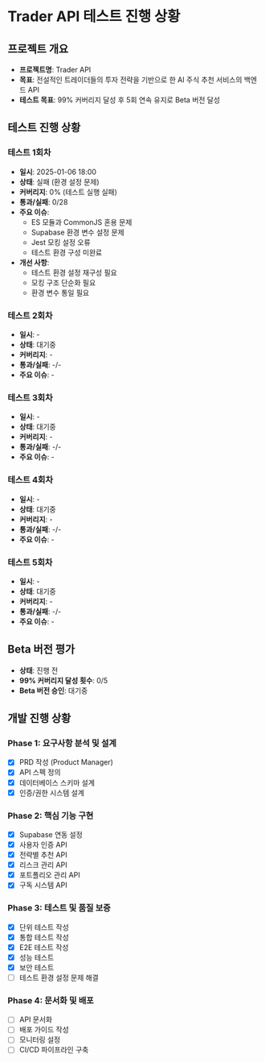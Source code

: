 # Trader API 테스트 진행 상황

## 프로젝트 개요
- **프로젝트명**: Trader API
- **목표**: 전설적인 트레이더들의 투자 전략을 기반으로 한 AI 주식 추천 서비스의 백엔드 API
- **테스트 목표**: 99% 커버리지 달성 후 5회 연속 유지로 Beta 버전 달성

## 테스트 진행 상황

### 테스트 1회차
- **일시**: 2025-01-06 18:00
- **상태**: 실패 (환경 설정 문제)
- **커버리지**: 0% (테스트 실행 실패)
- **통과/실패**: 0/28
- **주요 이슈**: 
  - ES 모듈과 CommonJS 혼용 문제
  - Supabase 환경 변수 설정 문제 
  - Jest 모킹 설정 오류
  - 테스트 환경 구성 미완료
- **개선 사항**: 
  - 테스트 환경 설정 재구성 필요
  - 모킹 구조 단순화 필요
  - 환경 변수 통일 필요

### 테스트 2회차
- **일시**: -
- **상태**: 대기중
- **커버리지**: -
- **통과/실패**: -/-
- **주요 이슈**: -

### 테스트 3회차
- **일시**: -
- **상태**: 대기중
- **커버리지**: -
- **통과/실패**: -/-
- **주요 이슈**: -

### 테스트 4회차
- **일시**: -
- **상태**: 대기중
- **커버리지**: -
- **통과/실패**: -/-
- **주요 이슈**: -

### 테스트 5회차
- **일시**: -
- **상태**: 대기중
- **커버리지**: -
- **통과/실패**: -/-
- **주요 이슈**: -

## Beta 버전 평가
- **상태**: 진행 전
- **99% 커버리지 달성 횟수**: 0/5
- **Beta 버전 승인**: 대기중

## 개발 진행 상황

### Phase 1: 요구사항 분석 및 설계
- [x] PRD 작성 (Product Manager)
- [x] API 스펙 정의
- [x] 데이터베이스 스키마 설계
- [x] 인증/권한 시스템 설계

### Phase 2: 핵심 기능 구현
- [x] Supabase 연동 설정
- [x] 사용자 인증 API
- [x] 전략별 추천 API
- [x] 리스크 관리 API
- [x] 포트폴리오 관리 API
- [x] 구독 시스템 API

### Phase 3: 테스트 및 품질 보증
- [x] 단위 테스트 작성
- [x] 통합 테스트 작성
- [x] E2E 테스트 작성
- [x] 성능 테스트
- [x] 보안 테스트
- [ ] 테스트 환경 설정 문제 해결

### Phase 4: 문서화 및 배포
- [ ] API 문서화
- [ ] 배포 가이드 작성
- [ ] 모니터링 설정
- [ ] CI/CD 파이프라인 구축